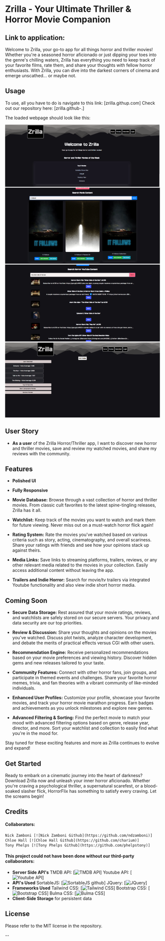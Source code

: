# Zrilla - Your Ultimate Thriller & Horror Movie Companion

## Link to application: 

Welcome to Zrilla, your go-to app for all things horror and thriller movies! Whether you're a seasoned horror aficionado or just dipping your toes into the genre's chilling waters, Zrilla has everything you need to keep track of your favorite films, rate them, and share your thoughts with fellow horror enthusiasts. With Zrilla, you can dive into the darkest corners of cinema and emerge unscathed... or maybe not.

## Usage

To use, all you have to do is navigate to this link: [zrilla.githup.com]
Check out our repository here: [zrilla.github-.]

The loaded webpage should look like this: 

![Alt text](./assets/images/zrilla-home.PNG)
![Alt text](./assets/images/zrilla-movie-search.PNG)
![Alt text](./assets/images/zrilla-youtube-search.PNG)
![Alt text](./assets/images/zrilla-watch-list.PNG)


## User Story

- **As a user** of the Zrilla Horror/Thriller app, I want to discover new horror and thriller movies, save and review my watched movies, and share my reviews with the community.

## Features

- **Polished UI** 

- **Fully Responsive** 

- **Movie Database:** Browse through a vast collection of horror and thriller movies. From classic cult favorites to the latest spine-tingling releases, Zrilla has it all.

- **Watchlist:** Keep track of the movies you want to watch and mark them for future viewing. Never miss out on a must-watch horror flick again!

- **Rating System:** Rate the movies you've watched based on various criteria such as story, acting, cinematography, and overall scariness. Share your ratings with friends and see how your opinions stack up against theirs.

- **Media Links:** Save links to streaming platforms, trailers, reviews, or any other relevant media related to the movies in your collection. Easily access additional content without leaving the app.

- **Trailers and Indie Horror:** Search for movie/tv trailers via integrated Youtube functionality and also view indie short horror media. 

## Coming Soon

- **Secure Data Storage:** Rest assured that your movie ratings, reviews, and watchlists are safely stored on our secure servers. Your privacy and data security are our top priorities.

- **Review & Discussion:** Share your thoughts and opinions on the movies you've watched. Discuss plot twists, analyze character development, and debate the merits of practical effects versus CGI with other users.

- **Recommendation Engine:** Receive personalized recommendations based on your movie preferences and viewing history. Discover hidden gems and new releases tailored to your taste.

- **Community Features:** Connect with other horror fans, join groups, and participate in themed events and challenges. Share your favorite horror memes, trivia, and fan theories with a vibrant community of like-minded individuals.

- **Enhanced User Profiles:** Customize your profile, showcase your favorite movies, and track your horror movie marathon progress. Earn badges and achievements as you unlock milestones and explore new genres.

- **Advanced Filtering & Sorting:** Find the perfect movie to match your mood with advanced filtering options based on genre, release year, director, and more. Sort your watchlist and collection to easily find what you're in the mood for.

Stay tuned for these exciting features and more as Zrilla continues to evolve and expand!

## Get Started

Ready to embark on a cinematic journey into the heart of darkness? Download Zrilla now and unleash your inner horror aficionado. Whether you're craving a psychological thriller, a supernatural scarefest, or a blood-soaked slasher flick, HorrorFlix has something to satisfy every craving. Let the screams begin!

## Credits

#### Collaborators: 
    Nick Zamboni [![Nick Zamboni Github](https://github.com/ndzamboni)]
    Chloe Hall [![Chloe Hall Github](https://github.com/charium)]
    Tony Phelps [![Tony Phelps Github](https://github.com/phelpstony)]

#### This project could not have been done without our third-party collaborators: 

- **Server Side API's** 
    TMDB API:  [![TMDB API](https://developer.themoviedb.org/docs/getting-started)]
    Youtube API: [![Youtube API](https://developers.google.com/youtube/v3)]
- **API's Used** 
    SortableJS: [![SortableJS github](https://github.com/SortableJS/Sortable)]
    JQuery: [![JQuery](https://jqueryui.com/)]
- **Frameworks Used** 
    Tailwind CSS: [![Tailwind CSS](https://tailwindcss.com/docs/installation)]
    Bootstrap CSS: [![Bootstrap CSS](https://getbootstrap.com/docs/3.4/css/)]
    Bulma CSS: [![Bulma CSS](https://bulma.io/documentation/)]
- **Client-Side Storage** 
    for persistent data

## License

Please refer to the MIT license in the repository. 

--